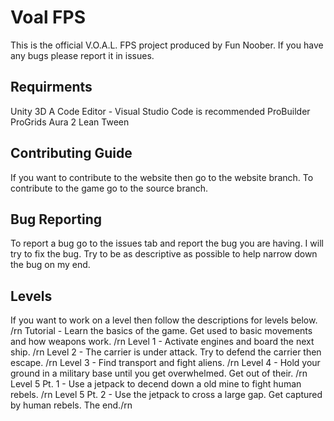 # Voal FPS
This is the official V.O.A.L. FPS project produced by Fun Noober. If you have any bugs please report it in issues.

<h2>Requirments</h2>
Unity 3D
A Code Editor - Visual Studio Code is recommended
ProBuilder
ProGrids
Aura 2
Lean Tween

<h2>Contributing Guide</h2>
If you want to contribute to the website then go to the website branch.
To contribute to the game go to the source branch.

<h2>Bug Reporting</h2>
To report a bug go to the issues tab and report the bug you are having. I will try to fix the bug. Try to be as descriptive as possible to help narrow down the bug on my end.

<h2>Levels</h2>
If you want to work on a level then follow the descriptions for levels below. /rn
Tutorial - Learn the basics of the game. Get used to basic movements and how weapons work. /rn
Level 1 - Activate engines and board the next ship. /rn
Level 2 - The carrier is under attack. Try to defend the carrier then escape. /rn
Level 3 - Find transport and fight aliens. /rn
Level 4 - Hold your ground in a military base until you get overwhelmed. Get out of their. /rn
Level 5 Pt. 1 - Use a jetpack to decend down a old mine to fight human rebels. /rn
Level 5 Pt. 2 - Use the jetpack to cross a large gap. Get captured by human rebels. The end./rn
